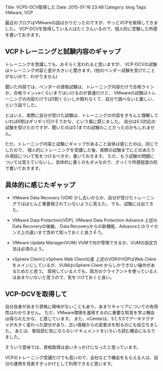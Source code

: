 Title: VCP5-DCV取得した
Date: 2015-01-16 23:48
Category: blog
Tags: VMware, VCP


最近のブログはVMwareの話ばかりだったのですが、やっとVCPを取得してきました。
VCP-DCVを取得している人はたくさんいるので、個人的に受験した所感を書いておきます。

## VCPトレーニングと試験内容のギャップ
トレーニングを受講しても、おそらく言われると思いますが、
VCP-DCVの試験はトレーニング内容と差が大きいと聞きます。(他のベンダー試験を受けたことがないので、わかりません)

聞いた内容では、ベンダーの資格試験は、トレーニング内容だけで合格ラインか、合格ライン+αくらいまではいけるのが普通だけど、
VMwareの試験はトレーニングの内容だけでは5割くらいしか取れなくて、自分で調べないと厳しい、という話でした。

とはいえ、実際に自分が受けた試験は、トレーニングの内容をきちんと理解していれば6割はギリギリ行けそうかな、という風に感じました。
自分は5.5対応の試験を受けたのですが、聞いたのは5.1までの試験のことだったのかもしれません。

ただ、トレーニング内容と試験にギャップがあること自体は感じたのは、同じでしたので、
個人的にトレーニングを受講した後、実際の試験までにどのあたりの項目について気をつけるべきか、書いておきます。
ただ、もう試験の問題については覚えていないし、具体的に書くのもダメなので、ざっくり所感程度の形で書いておきます。

## 具体的に感じたギャップ

- VMware Data Recovery (VDR)
  少し古いからか、自分が受けたトレーニングではほとんど重要視されていないように見えた。
  でも、試験には出てきた。

- VMware Data Protection(VDP), VMware Data Protection Advance
  上述のData Recoveryの後継。
  Data Recoveryからの新機能、Advanceとのライセンス上の違いまで含めて知っておくと良さそう。

- VMware Update Manager(VUM)
  VUMで何が管理できるか、VUMの設定方法は必須のよう。

- vSphere ClientとvSphere Web Clientの差
  上述のVDRやVDPはWeb Clientをメインにしているが、VUMはvSphere Client からしかできない操作があるためだと思う。
  常用している人でも、両方のクライアントを使っている人はあまりいないと思うので、気をつけておくと良い。

## VCP-DCVを取得して
自分自身があまり資格に興味がないこともあり、あまりキャリアについての有用性はわかりません。
ただ、VMware環境を運用するのに重要な知見を学ぶ機会は得られたかな、と感じています。
また、vCenterは、5.1, 5.5でアーキテクチャが大きく変わった部分があり、古い情報からの変更点を知るのにも役立ちました。
あとは、普段読む気にならないドキュメントをいろいろ読む機会にもなりました。

そういう意味では、資格取得は良いきっかけになったと思っています。

VCPのトレーニング受講だけでも高いので、会社などで機会をもらえる人は、自分の運用を見直すきっかけとして利用できると思います。


